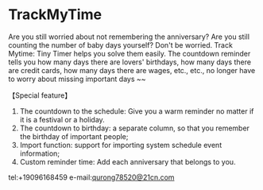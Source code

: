 # TrackMyTime

Are you still worried about not remembering the anniversary? Are you still counting the number of baby days yourself? Don't be worried. Track Mytime: Tiny Timer helps you solve them easily. The countdown reminder tells you how many days there are lovers' birthdays, how many days there are credit cards, how many days there are wages, etc., etc., no longer have to worry about missing important days ~~

【Special feature】
1. The countdown to the schedule: Give you a warm reminder no matter if it is a festival or a holiday.
2. The countdown to birthday: a separate column, so that you remember the birthday of important people;
3. Import function: support for importing system schedule event information;
4. Custom reminder time: Add each anniversary that belongs to you.

tel:+19096168459
e-mail:qurong78520@21cn.com
